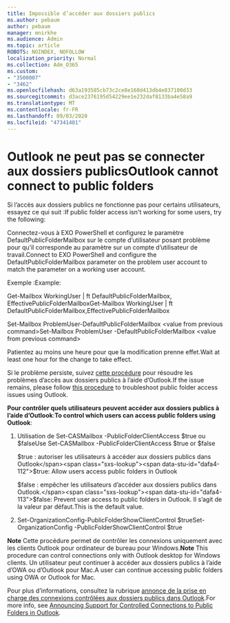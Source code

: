 ```yaml
---
title: Impossible d’accéder aux dossiers publics
ms.author: pebaum
author: pebaum
manager: mnirkhe
ms.audience: Admin
ms.topic: article
ROBOTS: NOINDEX, NOFOLLOW
localization_priority: Normal
ms.collection: Adm_O365
ms.custom:
- "3500007"
- "3462"
ms.openlocfilehash: d63a193585cb73c2ce8e160d413db4e837100d33
ms.sourcegitcommit: d3ace2376195d54229ee1e232daf8133ba4e58a9
ms.translationtype: MT
ms.contentlocale: fr-FR
ms.lasthandoff: 09/03/2020
ms.locfileid: "47341401"
---
```

# <a name="outlook-cannot-connect-to-public-folders"></a><span data-ttu-id="dafa4-102">Outlook ne peut pas se connecter aux dossiers publics</span><span class="sxs-lookup"><span data-stu-id="dafa4-102">Outlook cannot connect to public folders</span></span>

<span data-ttu-id="dafa4-103">Si l’accès aux dossiers publics ne fonctionne pas pour certains utilisateurs, essayez ce qui suit :</span><span class="sxs-lookup"><span data-stu-id="dafa4-103">If public folder access isn't working for some users, try the following:</span></span>

<span data-ttu-id="dafa4-104">Connectez-vous à EXO PowerShell et configurez le paramètre DefaultPublicFolderMailbox sur le compte d’utilisateur posant problème pour qu’il corresponde au paramètre sur un compte d’utilisateur de travail.</span><span class="sxs-lookup"><span data-stu-id="dafa4-104">Connect to EXO PowerShell and configure the DefaultPublicFolderMailbox parameter on the problem user account to match the parameter on a working user account.</span></span>

<span data-ttu-id="dafa4-105">Exemple :</span><span class="sxs-lookup"><span data-stu-id="dafa4-105">Example:</span></span>

<span data-ttu-id="dafa4-106">Get-Mailbox WorkingUser | ft DefaultPublicFolderMailbox, EffectivePublicFolderMailbox</span><span class="sxs-lookup"><span data-stu-id="dafa4-106">Get-Mailbox WorkingUser | ft DefaultPublicFolderMailbox,EffectivePublicFolderMailbox</span></span>

<span data-ttu-id="dafa4-107">Set-Mailbox ProblemUser-DefaultPublicFolderMailbox \<value from previous command></span><span class="sxs-lookup"><span data-stu-id="dafa4-107">Set-Mailbox ProblemUser -DefaultPublicFolderMailbox \<value from previous command></span></span>

<span data-ttu-id="dafa4-108">Patientez au moins une heure pour que la modification prenne effet.</span><span class="sxs-lookup"><span data-stu-id="dafa4-108">Wait at least one hour for the change to take effect.</span></span>

<span data-ttu-id="dafa4-109">Si le problème persiste, suivez [cette procédure](https://aka.ms/pfcte) pour résoudre les problèmes d’accès aux dossiers publics à l’aide d’Outlook.</span><span class="sxs-lookup"><span data-stu-id="dafa4-109">If the issue remains, please follow [this procedure](https://aka.ms/pfcte) to troubleshoot public folder access issues using Outlook.</span></span>
 
<span data-ttu-id="dafa4-110">**Pour contrôler quels utilisateurs peuvent accéder aux dossiers publics à l’aide d’Outlook**:</span><span class="sxs-lookup"><span data-stu-id="dafa4-110">**To control which users can access public folders using Outlook**:</span></span>

1.  <span data-ttu-id="dafa4-111">Utilisation de Set-CASMailbox <mailboxname> -PublicFolderClientAccess $true ou $false</span><span class="sxs-lookup"><span data-stu-id="dafa4-111">Use Set-CASMailbox <mailboxname> -PublicFolderClientAccess $true or $false</span></span>  
      
    <span data-ttu-id="dafa4-112">$true : autoriser les utilisateurs à accéder aux dossiers publics dans Outlook</span><span class="sxs-lookup"><span data-stu-id="dafa4-112">$true: Allow users access public folders in Outlook</span></span>  
      
    <span data-ttu-id="dafa4-113">$false : empêcher les utilisateurs d’accéder aux dossiers publics dans Outlook.</span><span class="sxs-lookup"><span data-stu-id="dafa4-113">$false: Prevent user access to public folders in Outlook.</span></span> <span data-ttu-id="dafa4-114">Il s’agit de la valeur par défaut.</span><span class="sxs-lookup"><span data-stu-id="dafa4-114">This is the default value.</span></span>  
        
2.  <span data-ttu-id="dafa4-115">Set-OrganizationConfig-PublicFolderShowClientControl $true</span><span class="sxs-lookup"><span data-stu-id="dafa4-115">Set-OrganizationConfig -PublicFolderShowClientControl $true</span></span>   
      
<span data-ttu-id="dafa4-116">**Note** Cette procédure permet de contrôler les connexions uniquement avec les clients Outlook pour ordinateur de bureau pour Windows.</span><span class="sxs-lookup"><span data-stu-id="dafa4-116">**Note** This procedure can control connections only with Outlook desktop for Windows clients.</span></span> <span data-ttu-id="dafa4-117">Un utilisateur peut continuer à accéder aux dossiers publics à l’aide d’OWA ou d’Outlook pour Mac.</span><span class="sxs-lookup"><span data-stu-id="dafa4-117">A user can continue accessing public folders using OWA or Outlook for Mac.</span></span>
 
<span data-ttu-id="dafa4-118">Pour plus d’informations, consultez la rubrique [annonce de la prise en charge des connexions contrôlées aux dossiers publics dans Outlook](https://aka.ms/controlpf).</span><span class="sxs-lookup"><span data-stu-id="dafa4-118">For more info, see [Announcing Support for Controlled Connections to Public Folders in Outlook](https://aka.ms/controlpf).</span></span>